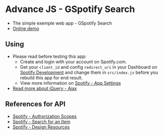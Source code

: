 # Advance JS - GSpotify Search
* The simple exemple web app - GSpotify Search
* [Online demo](https://nguyenkhois.github.io/advjs-spotifysearch/public/)

## Using
* Please read before testing this app:
    * Create and login with your account on Spotify.com.
    * Get your `client_id` and config `redirect_uri` in your Dashboard on [Spotify Development](https://beta.developer.spotify.com/) and change them in `src/index.js` before you rebuild this app for end result.
    * View more information on [Spotify - App Settings](https://beta.developer.spotify.com/documentation/general/guides/app-settings/)
* [Read more about jQuery - Ajax](http://api.jquery.com/jquery.ajax/)

## References for API
* [Spotify - Authorization Scopes](https://beta.developer.spotify.com/documentation/general/guides/scopes/)
* [Spotify - Search for an Item](https://beta.developer.spotify.com/documentation/web-api/reference/search/search/)
* [Spotify - Design Resources](https://developer.spotify.com/design/)